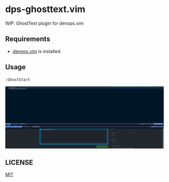 # dps-ghosttext.vim

WIP: GhostText plugin for denops.vim

## Requirements

- [denops.vim](https://github.com/vim-denops/denops.vim) is installed.

## Usage

`:GhostStart`

![demo](./image/screenshot.png)

## LICENSE

[MIT](./LICENSE)
